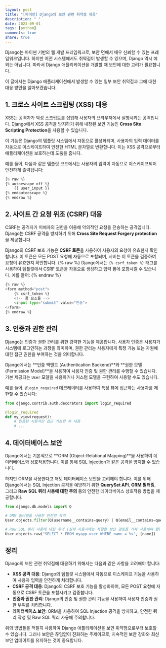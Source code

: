 ```yaml
---
layout: post
title: "[파이썬] Django의 보안 관련 취약점 대응"
description: " "
date: 2023-09-01
tags: [python]
comments: true
share: true
---
```


Django는 파이썬 기반의 웹 개발 프레임워크로, 보안 면에서 매우 신뢰할 수 있는 프레임워크입니다. 하지만 어떤 시스템에서도 취약점이 발생할 수 있으며, Django 역시 예외는 아닙니다. 따라서 Django 애플리케이션을 개발할 때 보안에 대한 고려가 필요합니다. 

이 글에서는 Django 애플리케이션에서 발생할 수 있는 일부 보안 취약점과 그에 대한 대응 방안을 알아보겠습니다.

## 1. 크로스 사이트 스크립팅 (XSS) 대응

XSS는 공격자가 악성 스크립트를 삽입해 사용자의 브라우저에서 실행시키는 공격입니다. Django에서 XSS 공격을 방지하기 위해 내장된 보안 기능인 **Cross Site Scripting Protection**을 사용할 수 있습니다.

이 기능은 Django의 템플릿 시스템에서 자동으로 활성화되며, 사용자의 입력 데이터를 자동으로 이스케이프하여 안전한 HTML 문자열로 변환합니다. 이는 XSS 공격으로부터 애플리케이션을 보호하는데 도움을 줍니다.

예를 들어, 다음과 같은 템플릿 코드에서는 사용자의 입력이 자동으로 이스케이프되어 안전하게 출력됩니다:

```python
{% raw %}
{% autoescape off %}
    {{ user_input }}
{% endautoescape %}
{% endraw %}
```

## 2. 사이트 간 요청 위조 (CSRF) 대응

CSRF는 공격자가 피해자의 권한을 이용해 악의적인 요청을 전송하는 공격입니다. Django는 CSRF 공격을 방지하기 위해 **Cross Site Request Forgery protection**을 제공합니다.

Django의 CSRF 보호 기능은 **CSRF 토큰**을 사용하여 사용자의 요청이 유효한지 확인합니다. 이 토큰은 모든 POST 요청에 자동으로 포함되며, 서버는 이 토큰을 검증하여 요청이 유효한지 확인합니다.
{% raw %}
Django에서는 `{% csrf_token %}` 태그를 사용하여 템플릿에서 CSRF 토큰을 자동으로 생성하고 입력 폼에 포함시킬 수 있습니다. 예를 들어:
{% endraw %}
```python
{% raw %}
<form method="post">
    {% csrf_token %}
    <!-- 폼 요소들 -->
    <input type="submit" value="전송">
</form>
{% endraw %}
```

## 3. 인증과 권한 관리

Django는 인증과 권한 관리를 위한 강력한 기능을 제공합니다. 사용자 인증은 사용자가 시스템에 로그인하는 과정을 의미하며, 권한 관리는 사용자에게 특정 기능 또는 자원에 대한 접근 권한을 부여하는 것을 의미합니다.

Django에서는 **인증 백엔드 (Authentication Backend)**와 **권한 모델 (Permission Model)**을 사용하여 사용자 인증 및 권한 관리를 수행할 수 있습니다. 기본 제공되는 `User` 모델을 사용하거나 커스텀 모델을 구현하여 사용할 수도 있습니다.

예를 들어, `@login_required` 데코레이터를 사용하여 특정 뷰에 접근하는 사용자를 제한할 수 있습니다:

```python
from django.contrib.auth.decorators import login_required

@login_required
def my_view(request):
    # 인증된 사용자만 접근 가능한 뷰 내용
    # ...
```

## 4. 데이터베이스 보안

Django에서는 기본적으로 **ORM (Object-Relational Mapping)**을 사용하여 데이터베이스와 상호작용합니다. 이를 통해 SQL Injection과 같은 공격을 방지할 수 있습니다.

하지만 ORM을 사용한다고 해도 데이터베이스 보안을 고려해야 합니다. 이를 위해 Django에서는 SQL Injection 공격을 예방하기 위한 **QuerySet API**, **ORM 필터링**, 그리고 **Raw SQL 쿼리 사용에 대한 주의** 등의 안전한 데이터베이스 상호작용 방법을 제공합니다.

```python
from django.db.models import Q

# ORM 필터링을 사용한 안전한 쿼리
User.objects.filter(Q(username__contains=query) | Q(email__contains=query))

# Raw SQL 쿼리 사용에 대한 주의 (실제 사용시에는 적절한 보안 검토를 거쳐 사용해야 함)
User.objects.raw("SELECT * FROM myapp_user WHERE name = %s", [name])
```

## 정리

Django의 보안 관련 취약점에 대응하기 위해서는 다음과 같은 사항을 고려해야 합니다:

- **XSS 공격 대응**: Django의 템플릿 시스템에서 자동으로 이스케이프 기능을 사용하여 사용자 입력을 안전하게 처리합니다.
- **CSRF 공격 대응**: Django의 CSRF 보호 기능을 활성화하여, 모든 POST 요청에 자동으로 CSRF 토큰을 포함시키고 검증합니다.
- **인증과 권한 관리**: Django의 인증 및 권한 관리 기능을 사용하여 사용자 인증과 권한 부여를 처리합니다.
- **데이터베이스 보안**: ORM을 사용하여 SQL Injection 공격을 방지하고, 안전한 쿼리 작성 및 Raw SQL 쿼리 사용에 주의합니다.

위의 방법들을 적절히 사용하여 Django 애플리케이션을 보안 취약점으로부터 보호할 수 있습니다. 그러나 보안은 끊임없이 진화하는 주제이므로, 지속적인 보안 강화와 최신 보안 업데이트를 유지하는 것이 중요합니다.